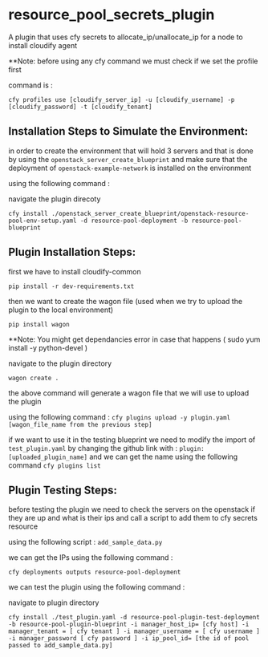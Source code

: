 # resource_pool_secrets_plugin
A plugin that uses cfy secrets to allocate_ip/unallocate_ip for a node to install cloudify agent


**Note: before using any cfy command we must check if we set the profile first

command is : 
```
cfy profiles use [cloudify_server_ip] -u [cloudify_username] -p [cloudify_password] -t [cloudify_tenant]
```

Installation Steps to Simulate the Environment:
------------------------------------------------
in order to create the environment that will hold 3 servers 
and that is done by using the ``` openstack_server_create_blueprint ``` and make sure that the deployment of ``` openstack-example-network ``` is installed on the environment

using the following command :

navigate the plugin direcoty 

```
cfy install ./openstack_server_create_blueprint/openstack-resource-pool-env-setup.yaml -d resource-pool-deployment -b resource-pool-blueprint 
```

Plugin Installation Steps:
--------------------------
first we have to install cloudify-common 

``` pip install -r dev-requirements.txt ```
 
then we want to create the wagon file (used when we try to upload the plugin to the local environment)

``` pip install wagon ```

**Note: You might get dependancies error in case that happens ( sudo yum install -y python-devel )

navigate to the plugin directory

``` wagon create . ```

the above command will generate a wagon file that we will use to upload the plugin 

using the following command : ``` cfy plugins upload -y plugin.yaml [wagon_file_name from the previous step] ```

if we want to use it in the testing blueprint we need to modify the import of ``` test_plugin.yaml ```
by changing the github link with : ``` plugin: [uploaded_plugin_name] ```
and we can get the name using the following command ``` cfy plugins list ```

Plugin Testing Steps:
---------------------

before testing the plugin we need to check the servers on the openstack if they are up and what is their ips and call a script to add them to cfy secrets resource

using the following script : ``` add_sample_data.py ``` 

we can get the IPs using the following command :

``` cfy deployments outputs resource-pool-deployment ```

we can test the plugin using the following command :

navigate to plugin directory

```
cfy install ./test_plugin.yaml -d resource-pool-plugin-test-deployment -b resource-pool-plugin-blueprint -i manager_host_ip= [cfy host] -i manager_tenant = [ cfy tenant ] -i manager_username = [ cfy username ] -i manager_password [ cfy password ] -i ip_pool_id= [the id of pool passed to add_sample_data.py]
```
